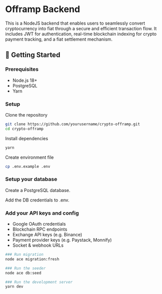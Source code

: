 
# Offramp Backend
This is a NodeJS backend that enables users to seamlessly convert cryptocurrency into fiat through a secure and efficient transaction flow. It includes JWT for authentication, real-time blockchain indexing for crypto payment tracking, and a fiat settlement mechanism.

## 🚀 Getting Started
### Prerequisites
- Node.js 18+
- PostgreSQL
- Yarn

### Setup
Clone the repository
```bash
git clone https://github.com/yourusername/crypto-offramp.git
cd crypto-offramp
```
Install dependencies
```bash
yarn
```

Create environment file
```bash
cp .env.example .env
```

### Setup your database
Create a PostgreSQL database.

Add the DB credentials to .env.

### Add your API keys and config
- Google OAuth credentials
- Blockchain RPC endpoints
- Exchange API keys (e.g. Binance)
- Payment provider keys (e.g. Paystack, Monnify)
- Socket & webhook URLs
```bash
### Run migration
node ace migration:fresh
```
```bash
### Run the seeder
node ace db:seed
```
```bash
### Run the development server
yarn dev
```

